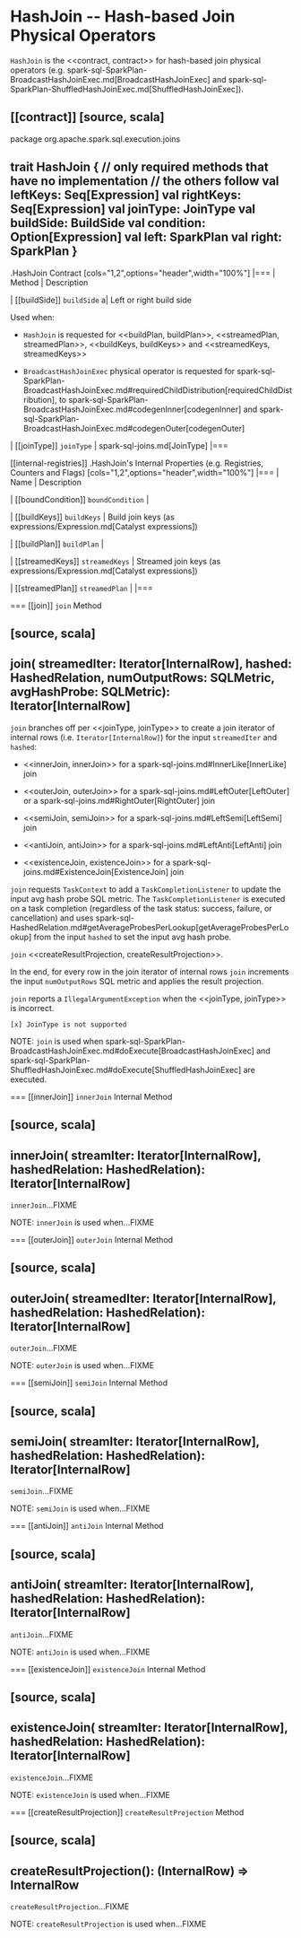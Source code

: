 # HashJoin -- Hash-based Join Physical Operators

`HashJoin` is the <<contract, contract>> for hash-based join physical operators (e.g. spark-sql-SparkPlan-BroadcastHashJoinExec.md[BroadcastHashJoinExec] and spark-sql-SparkPlan-ShuffledHashJoinExec.md[ShuffledHashJoinExec]).

[[contract]]
[source, scala]
----
package org.apache.spark.sql.execution.joins

trait HashJoin {
  // only required methods that have no implementation
  // the others follow
  val leftKeys: Seq[Expression]
  val rightKeys: Seq[Expression]
  val joinType: JoinType
  val buildSide: BuildSide
  val condition: Option[Expression]
  val left: SparkPlan
  val right: SparkPlan
}
----

.HashJoin Contract
[cols="1,2",options="header",width="100%"]
|===
| Method
| Description

| [[buildSide]] `buildSide`
a| Left or right build side

Used when:

* `HashJoin` is requested for <<buildPlan, buildPlan>>, <<streamedPlan, streamedPlan>>, <<buildKeys, buildKeys>> and <<streamedKeys, streamedKeys>>

* `BroadcastHashJoinExec` physical operator is requested for spark-sql-SparkPlan-BroadcastHashJoinExec.md#requiredChildDistribution[requiredChildDistribution], to spark-sql-SparkPlan-BroadcastHashJoinExec.md#codegenInner[codegenInner] and spark-sql-SparkPlan-BroadcastHashJoinExec.md#codegenOuter[codegenOuter]

| [[joinType]] `joinType`
| spark-sql-joins.md[JoinType]
|===

[[internal-registries]]
.HashJoin's Internal Properties (e.g. Registries, Counters and Flags)
[cols="1,2",options="header",width="100%"]
|===
| Name
| Description

| [[boundCondition]] `boundCondition`
|

| [[buildKeys]] `buildKeys`
| Build join keys (as expressions/Expression.md[Catalyst expressions])

| [[buildPlan]] `buildPlan`
|

| [[streamedKeys]] `streamedKeys`
| Streamed join keys (as expressions/Expression.md[Catalyst expressions])

| [[streamedPlan]] `streamedPlan`
|
|===

=== [[join]] `join` Method

[source, scala]
----
join(
  streamedIter: Iterator[InternalRow],
  hashed: HashedRelation,
  numOutputRows: SQLMetric,
  avgHashProbe: SQLMetric): Iterator[InternalRow]
----

`join` branches off per <<joinType, joinType>> to create a join iterator of internal rows (i.e. `Iterator[InternalRow]`) for the input `streamedIter` and `hashed`:

* <<innerJoin, innerJoin>> for a spark-sql-joins.md#InnerLike[InnerLike] join

* <<outerJoin, outerJoin>> for a spark-sql-joins.md#LeftOuter[LeftOuter] or a spark-sql-joins.md#RightOuter[RightOuter] join

* <<semiJoin, semiJoin>> for a spark-sql-joins.md#LeftSemi[LeftSemi] join

* <<antiJoin, antiJoin>> for a spark-sql-joins.md#LeftAnti[LeftAnti] join

* <<existenceJoin, existenceJoin>> for a spark-sql-joins.md#ExistenceJoin[ExistenceJoin] join

`join` requests `TaskContext` to add a `TaskCompletionListener` to update the input avg hash probe SQL metric. The `TaskCompletionListener` is executed on a task completion (regardless of the task status: success, failure, or cancellation) and uses spark-sql-HashedRelation.md#getAverageProbesPerLookup[getAverageProbesPerLookup] from the input `hashed` to set the input avg hash probe.

`join` <<createResultProjection, createResultProjection>>.

In the end, for every row in the join iterator of internal rows `join` increments the input `numOutputRows` SQL metric and applies the result projection.

`join` reports a `IllegalArgumentException` when the <<joinType, joinType>> is incorrect.

```
[x] JoinType is not supported
```

NOTE: `join` is used when spark-sql-SparkPlan-BroadcastHashJoinExec.md#doExecute[BroadcastHashJoinExec] and spark-sql-SparkPlan-ShuffledHashJoinExec.md#doExecute[ShuffledHashJoinExec] are executed.

=== [[innerJoin]] `innerJoin` Internal Method

[source, scala]
----
innerJoin(
  streamIter: Iterator[InternalRow],
  hashedRelation: HashedRelation): Iterator[InternalRow]
----

`innerJoin`...FIXME

NOTE: `innerJoin` is used when...FIXME

=== [[outerJoin]] `outerJoin` Internal Method

[source, scala]
----
outerJoin(
  streamedIter: Iterator[InternalRow],
  hashedRelation: HashedRelation): Iterator[InternalRow]
----

`outerJoin`...FIXME

NOTE: `outerJoin` is used when...FIXME

=== [[semiJoin]] `semiJoin` Internal Method

[source, scala]
----
semiJoin(
  streamIter: Iterator[InternalRow],
  hashedRelation: HashedRelation): Iterator[InternalRow]
----

`semiJoin`...FIXME

NOTE: `semiJoin` is used when...FIXME

=== [[antiJoin]] `antiJoin` Internal Method

[source, scala]
----
antiJoin(
  streamIter: Iterator[InternalRow],
  hashedRelation: HashedRelation): Iterator[InternalRow]
----

`antiJoin`...FIXME

NOTE: `antiJoin` is used when...FIXME

=== [[existenceJoin]] `existenceJoin` Internal Method

[source, scala]
----
existenceJoin(
  streamIter: Iterator[InternalRow],
  hashedRelation: HashedRelation): Iterator[InternalRow]
----

`existenceJoin`...FIXME

NOTE: `existenceJoin` is used when...FIXME

=== [[createResultProjection]] `createResultProjection` Method

[source, scala]
----
createResultProjection(): (InternalRow) => InternalRow
----

`createResultProjection`...FIXME

NOTE: `createResultProjection` is used when...FIXME
